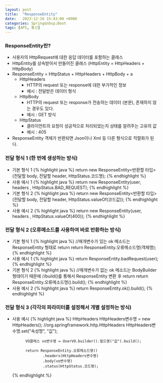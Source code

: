 ```yaml
---
layout: post
title:  "ResponseEntity"
date:   2023-12-16 15:43:00 +0900
categories: Spring&nbsp;Boot
tags: [API, 통신]
---
```


### ResponseEntity란?

- 사용자의 HttpRequest에 대한 응답 데이터를 포함하는 클래스
- HttpEntity를 상속받아서 만들어진 클래스 (HttpEntity = HttpHeaders + HttpBody)
- ResponseEntity = HttpStatus + HttpHeaders + HttpBody + a
    - HttpHeaders
        - HTTP의 request 또는 response에 대한 부가적인 정보
        - 예시 : 전달받은 데이터 형식
    - HttpBody
        - HTTP의 request 또는 response가 전송하는 데이터 (본문), 존재하지 않는 경우도 있다.
        - 예시 : GET 방식
    - HttpStatus
        - 클라이언트의 요청이 성공적으로 처리되었는지 상태를 알려주는 고유의 값
        - 예시 : 405
- ResponseEntity 객체가 반환되면 Json이나 Xml 등 다른 형식으로 직렬화가 된다.

### 전달 형식 1 (한 번에 생성하는 방식)

- 기본 형식 1
    {% highlight java %}
    return new ResponseEntity<반환할 타입>(전달할 body, 전달할 header, HttpStatus.코드명);
    {% endhighlight %}
- 사용 예시 1
    {% highlight java %}
    return new ResponseEntity<UserVO>(user, headers , HttpStatus.BAD_REQUEST);
    {% endhighlight %}
- 기본 형식 2
    {% highlight java %}
    return new ResponseEntity<반환할 타입>(전달할 body, 전달할 header, HttpStatus.valueOf(코드값));
    {% endhighlight %}
- 사용 예시 2
    {% highlight java %}
    return new ResponseEntity<UserVO>(user, headers , HttpStatus.valueOf(400));
    {% endhighlight %}

### 전달 형식 2 (오류메소드를 사용하여 바로 반환하는 방식)

- 기본 형식 1
    {% highlight java %}
    //매개변수가 있는 ok 메소드는 ResponseEntity 형태로 return
    return ResponseEntity.오류메소드명(객체명);
    {% endhighlight %}
- 사용 예시 1
    {% highlight java %}
    return ResponseEntity.badRequest(user);
    {% endhighlight %}
- 기본 형식 2
    {% highlight java %}
    //매개변수가 없는 ok 메소드는 BodyBuilder 형태이기 때문에
    //build()를 통해서 ResponseEntity 변환 후 return
    return ResponseEntity.오류메소드명().build();
    {% endhighlight %}
- 사용 예시 2
    {% highlight java %}
    return ResponseEntity.ok().build();
    {% endhighlight %}

### 전달 형식 3 (각각의 파라미터를 설정해서 개별 설정하는 방식)

- 사용 예시
    {% highlight java %}
            HttpHeaders HttpHeaders변수명 = new HttpHeaders(); //org.springframework.http.HttpHeaders
            HttpHeaders변수명.set("속성명", "값");

            VO클래스 vo변수명 = UserVO.builder().필드명("값").build();
        
            return ResponseEntity.오류메소드명()
                    .headers(HttpHeaders변수명)
                    .body(vo변수명)
                    .status(HttpStatus.코드명);
    {% endhighlight %}